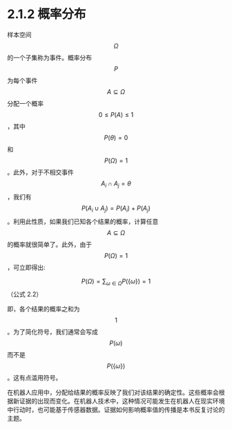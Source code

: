 # 2.1.2 概率分布

样本空间$$\Omega$$的一个子集称为事件。概率分布$$P$$为每个事件$$A\subseteq \Omega$$分配一个概率$$0 \leq P(A) \leq 1$$，其中$$P(\theta) =0$$和$$P(\Omega)=1$$。此外，对于不相交事件$$A_i \cap A_j = \theta$$，我们有$$P(A_i \cup A_j)=P(A_i) + P(A_j)$$。利用此性质，如果我们已知各个结果的概率，计算任意$$A \subseteq \Omega$$的概率就很简单了。此外，由于$$P(\Omega)=1$$，可立即得出:

$$P(\Omega)=\sum_{\omega \in \Omega} P(\{\omega\})=1$$（公式 2.2）

即，各个结果的概率之和为 $$1$$。为了简化符号，我们通常会写成$$P(\omega)$$而不是$$P(\{\omega\})$$。这有点滥用符号。

在机器人应用中，分配给结果的概率反映了我们对该结果的确定性。这些概率会根据新证据的出现而变化。在机器人技术中，这种情况可能发生在机器人在现实环境中行动时，也可能基于传感器数据。证据如何影响概率值的传播是本书反复讨论的主题。
